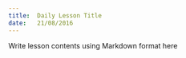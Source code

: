 ```yaml
---
title:  Daily Lesson Title
date:   21/08/2016
---
```


Write lesson contents using Markdown format here